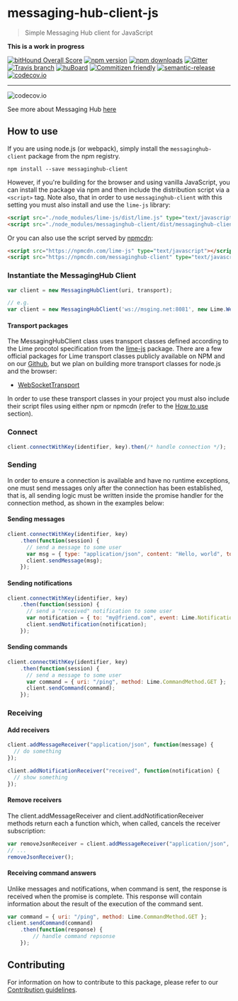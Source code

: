 # messaging-hub-client-js
> Simple Messaging Hub client for JavaScript

**This is a work in progress**

[![bitHound Overall Score](https://www.bithound.io/github/takenet/messaginghub-client-js/badges/score.svg)](https://www.bithound.io/github/takenet/messaginghub-client-js)
[![npm version](https://img.shields.io/npm/v/messaginghub-client.svg?style=flat-square)](https://www.npmjs.com/package/messaginghub-client)
[![npm downloads](https://img.shields.io/npm/dm/messaginghub-client.svg?style=flat-square)](https://www.npmjs.com/package/messaginghub-client) [![Gitter](https://img.shields.io/gitter/room/nwjs/nw.js.svg?style=flat-square)](https://gitter.im/takenet/messaginghub-client-js)
[![Travis branch](https://img.shields.io/travis/rust-lang/rust/master.svg?style=flat-square)](https://travis-ci.org/takenet/messaginghub-client-js)
[![huBoard](https://img.shields.io/badge/board-tasks-green.svg?style=flat-square)](https://huboard.com/takenet/messaginghub-client-js/#/)
[![Commitizen friendly](https://img.shields.io/badge/commitizen-friendly-brightgreen.svg?style=flat-square)](http://commitizen.github.io/cz-cli/)
[![semantic-release](https://img.shields.io/badge/%20%20%F0%9F%93%A6%F0%9F%9A%80-semantic--release-e10079.svg?style=flat-square)](https://github.com/semantic-release/semantic-release)
[![codecov.io](https://codecov.io/github/takenet/messaginghub-client-js/coverage.svg?branch=develop)](https://codecov.io/github/takenet/messaginghub-client-js?branch=develop)

--------

![codecov.io](https://codecov.io/github/takenet/messaginghub-client-js/branch.svg?branch=develop)

See more about Messaging Hub [here](http://messaginghub.io/)

## How to use
If you are using node.js (or webpack), simply install the `messaginghub-client` package from the npm registry.

    npm install --save messaginghub-client

However, if you're building for the browser and using vanilla JavaScript, you can install the package via npm and then include the distribution script via a `<script>` tag. Note also, that in order to use `messaginghub-client` with this setting you must also install and use the `lime-js` library:
```html
<script src="./node_modules/lime-js/dist/lime.js" type="text/javascript"></script>
<script src="./node_modules/messaginghub-client/dist/messaginghub-client.js" type="text/javascript"></script>
```

Or you can also use the script served by [npmcdn](https://npmcdn.com):
```html
<script src="https://npmcdn.com/lime-js" type="text/javascript"></script>
<script src="https://npmcdn.com/messaginghub-client" type="text/javascript"></script>
```

### Instantiate the MessagingHub Client
```javascript
var client = new MessagingHubClient(uri, transport);

// e.g.
var client = new MessagingHubClient('ws://msging.net:8081', new Lime.WebSocketTransport());
```

#### Transport packages

The MessagingHubClient class uses transport classes defined according to the Lime procotol specification from the [lime-js](https://github.com/takenet/lime-js) package. There are a few official packages for Lime transport classes publicly available on NPM and on our [Github](https://github.com/takenet), but we plan on building more transport classes for node.js and the browser:
- [WebSocketTransport](https://github.com/takenet/lime-transport-websocket)

In order to use these transport classes in your project you must also include their script files using either npm or npmcdn (refer to the [How to use](#how-to-use) section).

### Connect
```javascript
client.connectWithKey(identifier, key).then(/* handle connection */);
```

### Sending
In order to ensure a connection is available and have no runtime exceptions,
one must send messages only after the connection has been established, that is,
all sending logic must be written inside the promise handler for the connection method,
as shown in the examples below:

#### Sending messages
```javascript
client.connectWithKey(identifier, key)
    .then(function(session) {
      // send a message to some user
      var msg = { type: "application/json", content: "Hello, world", to: "my@friend.com" };
      client.sendMessage(msg);
    });
```

#### Sending notifications
```javascript
client.connectWithKey(identifier, key)
    .then(function(session) {
      // send a "received" notification to some user
      var notification = { to: "my@friend.com", event: Lime.NotificationEvent.RECEIVED };
      client.sendNotification(notification);
    });
```

#### Sending commands
```javascript
client.connectWithKey(identifier, key)
    .then(function(session) {
      // send a message to some user
      var command = { uri: "/ping", method: Lime.CommandMethod.GET };
      client.sendCommand(command);
    });
```

### Receiving
#### Add receivers
```javascript
client.addMessageReceiver("application/json", function(message) {
  // do something
});

client.addNotificationReceiver("received", function(notification) {
  // show something
});
```

#### Remove receivers
The client.addMessageReceiver and client.addNotificationReceiver methods return each a function which, when called, cancels the receiver subscription:

```javascript
var removeJsonReceiver = client.addMessageReceiver("application/json", handleJson);
// ...
removeJsonReceiver();
```

#### Receiving command answers
Unlike messages and notifications, when command is sent, the response is received when the promise is complete. This response will contain information about the result of the execution of the command sent.

```javascript
var command = { uri: "/ping", method: Lime.CommandMethod.GET };
client.sendCommand(command)
    .then(function(response) {
        // handle command repsonse
    });
```

## Contributing

For information on how to contribute to this package, please refer to our [Contribution guidelines](https://github.com/takenet/messaginghub-client-js/blob/master/CONTRIBUTING.md).
